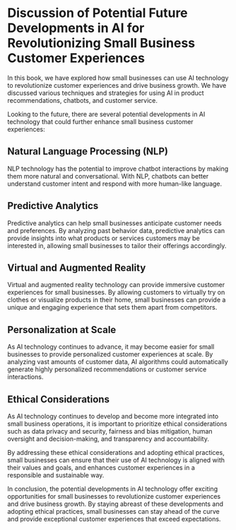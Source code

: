 Discussion of Potential Future Developments in AI for Revolutionizing Small Business Customer Experiences
=====================================================================================================================

In this book, we have explored how small businesses can use AI technology to revolutionize customer experiences and drive business growth. We have discussed various techniques and strategies for using AI in product recommendations, chatbots, and customer service.

Looking to the future, there are several potential developments in AI technology that could further enhance small business customer experiences:

Natural Language Processing (NLP)
---------------------------------

NLP technology has the potential to improve chatbot interactions by making them more natural and conversational. With NLP, chatbots can better understand customer intent and respond with more human-like language.

Predictive Analytics
--------------------

Predictive analytics can help small businesses anticipate customer needs and preferences. By analyzing past behavior data, predictive analytics can provide insights into what products or services customers may be interested in, allowing small businesses to tailor their offerings accordingly.

Virtual and Augmented Reality
-----------------------------

Virtual and augmented reality technology can provide immersive customer experiences for small businesses. By allowing customers to virtually try on clothes or visualize products in their home, small businesses can provide a unique and engaging experience that sets them apart from competitors.

Personalization at Scale
------------------------

As AI technology continues to advance, it may become easier for small businesses to provide personalized customer experiences at scale. By analyzing vast amounts of customer data, AI algorithms could automatically generate highly personalized recommendations or customer service interactions.

Ethical Considerations
----------------------

As AI technology continues to develop and become more integrated into small business operations, it is important to prioritize ethical considerations such as data privacy and security, fairness and bias mitigation, human oversight and decision-making, and transparency and accountability.

By addressing these ethical considerations and adopting ethical practices, small businesses can ensure that their use of AI technology is aligned with their values and goals, and enhances customer experiences in a responsible and sustainable way.

In conclusion, the potential developments in AI technology offer exciting opportunities for small businesses to revolutionize customer experiences and drive business growth. By staying abreast of these developments and adopting ethical practices, small businesses can stay ahead of the curve and provide exceptional customer experiences that exceed expectations.

